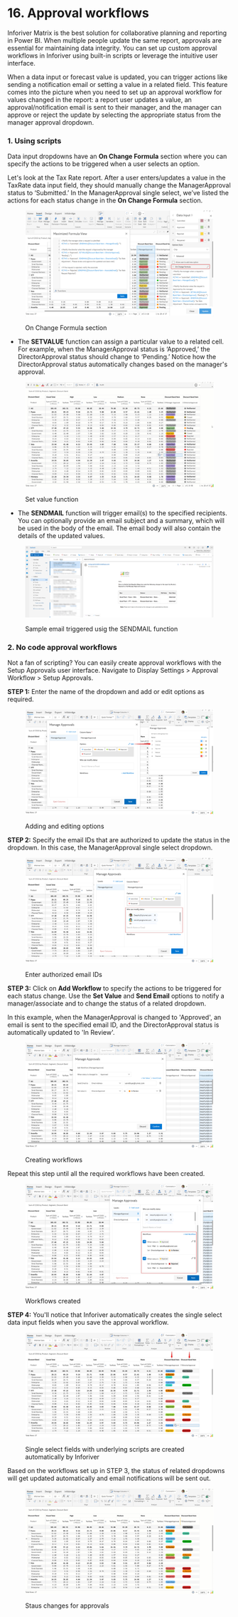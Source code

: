 # 16. Approval workflows

Inforiver Matrix is the best solution for collaborative planning and reporting in Power BI. When multiple people update the same report, approvals are essential for maintaining data integrity. You can set up custom approval workflows in Inforiver using built-in scripts or leverage the intuitive user interface.

When a data input or forecast value is updated, you can trigger actions like sending a notification email or setting a value in a related field. This feature comes into the picture when you need to set up an approval workflow for values changed in the report: a report user updates a value, an approval/notification email is sent to their manager, and the manager can approve or reject the update by selecting the appropriate status from the manager approval dropdown. 

### 1. Using scripts

Data input dropdowns have an **On Change Formula** section where you can specify the actions to be triggered when a user selects an option.

Let's look at the Tax Rate report. After a user enters/updates a value in the TaxRate data input field, they should manually change the ManagerApproval status to ‘Submitted.’ In the ManagerApproval single select, we’ve listed the actions for each status change in the **On Change Formula** section. &#x20;

<figure><img src="../.gitbook/assets/image (5) (1) (1) (1) (1).png" alt=""><figcaption><p>On Change Formula section</p></figcaption></figure>

* The **SETVALUE** function can assign a particular value to a related cell. For example, when the ManagerApproval status is ‘Approved,’ the DirectorApproval status should change to ‘Pending.’ Notice how the DirectorApproval status automatically changes based on the manager's approval.

<figure><img src="../.gitbook/assets/6.4.3. setvalue-formula-gif.gif" alt=""><figcaption><p>Set value function</p></figcaption></figure>

* The **SENDMAIL** function will trigger email(s) to the specified recipients. You can optionally provide an email subject and a summary, which will be used in the body of the email. The email body will also contain the details of the updated values. &#x20;

<figure><img src="../.gitbook/assets/image (7) (1) (1).png" alt=""><figcaption><p>Sample email triggered usig the SENDMAIL function</p></figcaption></figure>

### 2. No code approval workflows

Not a fan of scripting? You can easily create approval workflows with the Setup Approvals user interface. Navigate to Display Settings > Approval Workflow > Setup Approvals.

**STEP 1:** Enter the name of the dropdown and add or edit options as required.

<figure><img src="../.gitbook/assets/image (1) (1) (1) (1) (1) (1) (1) (1) (1) (1) (1) (1) (1) (1) (1) (1) (1) (1) (1) (1) (1) (1) (1) (1) (1) (1) (1).png" alt=""><figcaption><p>Adding and editing options</p></figcaption></figure>

**STEP 2:** Specify the email IDs that are authorized to update the status in the dropdown. In this case, the ManagerApproval single select dropdown.

<figure><img src="../.gitbook/assets/image (2) (1) (1) (1) (1) (1) (1) (1) (1) (1) (1) (1) (1) (1) (1) (1) (1).png" alt=""><figcaption><p>Enter authorized email IDs</p></figcaption></figure>

**STEP 3:** Click on **Add Workflow** to specify the actions to be triggered for each status change. Use the **Set Value** and **Send Email** options to notify a manager/associate and to change the status of a related dropdown.&#x20;

In this example, when the ManagerApproval is changed to 'Approved', an email is sent to the specified email ID, and the DirectorApproval status is automatically updated to 'In Review'.

<figure><img src="../.gitbook/assets/image (3) (1) (1) (1) (1) (1) (1) (1) (1) (1) (1) (1).png" alt=""><figcaption><p>Creating workflows</p></figcaption></figure>

Repeat this step until all the required workflows have been created.

<figure><img src="../.gitbook/assets/image (4) (1) (1) (1) (1) (1) (1) (1) (1).png" alt=""><figcaption><p>Workflows created</p></figcaption></figure>

**STEP 4:** You'll notice that Inforiver automatically creates the single select data input fields when you save the approval workflow.&#x20;

<figure><img src="../.gitbook/assets/image (6) (1) (1) (1) (1).png" alt=""><figcaption><p>Single select fields with underlying scripts are created automatically by Inforiver</p></figcaption></figure>

Based on the workflows set up in STEP 3, the status of related dropdowns will get updated automatically and email notifications will be sent out.

<figure><img src="../.gitbook/assets/Untitled Project (1) (1) (1) (1) (1).gif" alt=""><figcaption><p>Staus changes for approvals</p></figcaption></figure>
